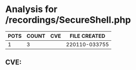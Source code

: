 # Analysis for /recordings/SecureShell.php
| POTS | COUNT | CVE | FILE CREATED |
|---|---|---|---|
| 1 | 3 | | 220110-033755 |

## CVE: 
